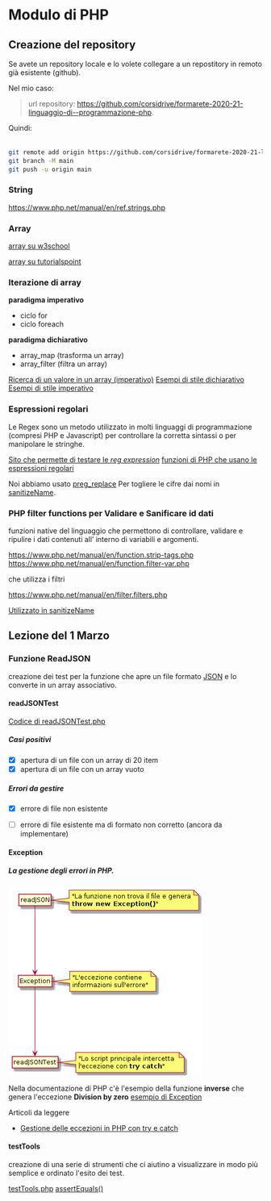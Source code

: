 # Modulo di PHP

## Creazione del repository

Se avete un repository locale e lo volete collegare a un repostitory in remoto già esistente (github).

Nel mio caso:

> url repository:
> <https://github.com/corsidrive/formarete-2020-21-linguaggio-di--programmazione-php>.

Quindi:

```bash

git remote add origin https://github.com/corsidrive/formarete-2020-21-linguaggio-di--programmazione-php.git
git branch -M main
git push -u origin main

```

### String

<https://www.php.net/manual/en/ref.strings.php>

### Array

[array su w3school](https://www.w3schools.com/php/php_arrays.asp)

[array su tutorialspoint](https://www.tutorialspoint.com/php/php_arrays.htm)

### Iterazione di array

**paradigma imperativo**

- ciclo for
- ciclo foreach

**paradigma dichiarativo**

- array_map (trasforma un array)
- array_filter (filtra un array)

[Ricerca di un valore in un array (imperativo)](array_basic/array_functions.php)
[Esempi di stile dichiarativo](array_basic/extractNamesMap_declarative_programming.php)
[Esempi di stile imperativo](array_basic/extractNames_foreach_imperative_programming.php)

### Espressioni regolari

Le Regex sono un metodo utilizzato in molti linguaggi di programmazione (compresi PHP e Javascript) per controllare la corretta sintassi o per manipolare le stringhe.

[Sito che permette di testare le *reg expression*](https://regex101.com/r/powozc/1)
[funzioni di PHP che usano le espressioni regolari](https://www.php.net/manual/en/ref.pcre.php)

Noi abbiamo usato
[preg_replace](https://www.php.net/manual/en/function.preg-replace.php)
Per togliere le cifre dai nomi in [sanitizeName](./case_study/sanitizeName/sanitizeName.php).

### PHP filter functions  per Validare e Sanificare id dati

funzioni native del linguaggio che permettono di controllare, validare e ripulire i dati contenuti all’ interno di variabili e argomenti.

<https://www.php.net/manual/en/function.strip-tags.php>
<https://www.php.net/manual/en/function.filter-var.php>

che utilizza i filtri

<https://www.php.net/manual/en/filter.filters.php>

[Utilizzato in sanitizeName](case_study/sanitizeName/sanitizeName.php)

## Lezione del 1 Marzo

### Funzione ReadJSON

creazione dei test per la funzione che apre un file formato <a href="https://www.html.it/articoli/introduzione-a-json/" target="_blank">JSON</a>
e lo converte in un array associativo.

#### readJSONTest

[Codice di readJSONTest.php](case_study/tasklistArray/lib/JSONReaderTest.php)

##### Casi positivi

- [x] apertura di un file con un array di 20 item
- [x] apertura di un file con un array vuoto

##### Errori da gestire

- [x] errore di file non esistente
- [ ] errore di file esistente ma di formato non corretto (ancora da implementare)


#### Exception

##### La gestione degli errori in PHP.

![exception](_docs/diagram/_docs/exception/exception.png)

Nella documentazione di PHP c'è l'esempio della funzione **inverse**
che genera l'eccezione **Division by zero**
[esempio di Exception](https://www.php.net/manual/en/language.exceptions.php)

Articoli da leggere

- [Gestione delle eccezioni in PHP con try e catch](https://www.mrw.it/php/gestione-eccezioni-php_7007.html)


#### testTools

creazione di una serie di strumenti che ci aiutino a visualizzare 
in modo più semplice e ordinato l'esito dei test.

[testTools.php](vendor/testTools/testTool.php)
[assertEquals()](vendor/testTools/testTool.php)
